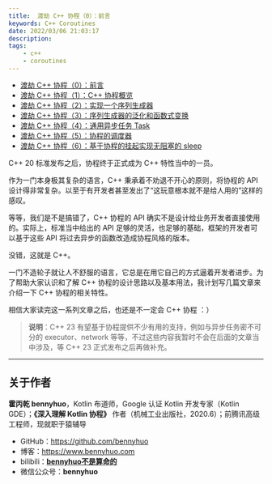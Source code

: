 ```yaml
---
title:  渡劫 C++ 协程（0）：前言 
keywords: C++ Coroutines 
date: 2022/03/06 21:03:17
description: 
tags: 
    - c++
    - coroutines 
---
```


>  



<!-- more -->

- [渡劫 C++ 协程（0）：前言](https://www.bennyhuo.com/2022/03/06/cpp-coroutines-README/)
- [渡劫 C++ 协程（1）：C++ 协程概览](https://www.bennyhuo.com/2022/03/09/cpp-coroutines-01-intro/)
- [渡劫 C++ 协程（2）：实现一个序列生成器](https://www.bennyhuo.com/2022/03/11/cpp-coroutines-02-generator/)
- [渡劫 C++ 协程（3）：序列生成器的泛化和函数式变换](https://www.bennyhuo.com/2022/03/14/cpp-coroutines-03-functional/)
- [渡劫 C++ 协程（4）：通用异步任务 Task](https://www.bennyhuo.com/2022/03/19/cpp-coroutines-04-task/)
- [渡劫 C++ 协程（5）：协程的调度器](https://www.bennyhuo.com/2022/03/20/cpp-coroutines-05-dispatcher/)
- [渡劫 C++ 协程（6）：基于协程的挂起实现无阻塞的 sleep](https://www.bennyhuo.com/2022/03/20/cpp-coroutines-06-sleep/)



C++ 20 标准发布之后，协程终于正式成为 C++ 特性当中的一员。

作为一门本身极其复杂的语言，C++ 秉承着不劝退不开心的原则，将协程的 API 设计得非常复杂。以至于有开发者甚至发出了“这玩意根本就不是给人用的”这样的感叹。

等等，我们是不是搞错了，C++ 协程的 API 确实不是设计给业务开发者直接使用的。实际上，标准当中给出的 API 足够的灵活，也足够的基础，框架的开发者可以基于这些 API 将过去异步的函数改造成协程风格的版本。

没错，这就是 C++。

一门不造轮子就让人不舒服的语言，它总是在用它自己的方式逼着开发者进步。为了帮助大家认识和了解 C++ 协程的设计思路以及基本用法，我计划写几篇文章来介绍一下 C++ 协程的相关特性。

相信大家读完这一系列文章之后，也还是不一定会 C++ 协程 ：）

> **说明**：C++ 23 有望基于协程提供不少有用的支持，例如与异步任务密不可分的 executor、network 等等，不过这些内容我暂时不会在后面的文章当中涉及，等 C++ 23 正式发布之后再做补充。

---

## 关于作者

**霍丙乾 bennyhuo**，Kotlin 布道师，Google 认证 Kotlin 开发专家（Kotlin GDE）；**《深入理解 Kotlin 协程》** 作者（机械工业出版社，2020.6）；前腾讯高级工程师，现就职于猿辅导

* GitHub：https://github.com/bennyhuo
* 博客：https://www.bennyhuo.com
* bilibili：[**bennyhuo不是算命的**](https://space.bilibili.com/28615855)
* 微信公众号：**bennyhuo**

